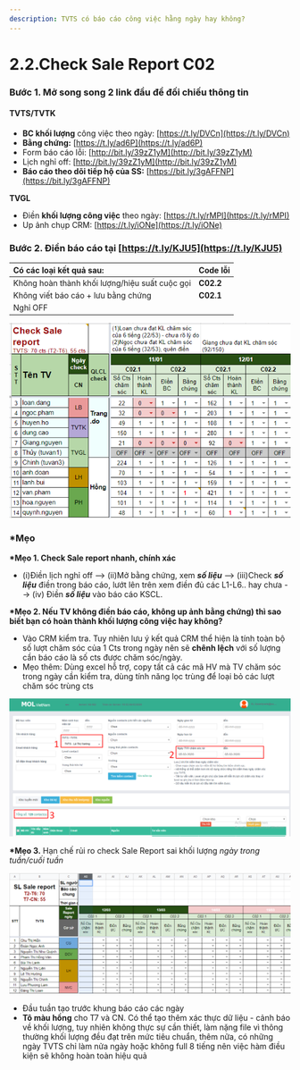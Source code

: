```yaml
---
description: TVTS có báo cáo công việc hằng ngày hay không?
---
```


# 2.2.Check Sale Report C02

### **Bước 1**. Mở song song 2 link đầu để đối chiếu thông tin

#### TVTS/TVTK

* **BC khối lượng** công việc theo ngày: [https://t.ly/DVCn](https://t.ly/DVCn)
* **Bằng chứng:** [https://t.ly/ad6P](https://t.ly/ad6P)
* Form báo cáo lỗi: [http://bit.ly/39zZ1yM](http://bit.ly/39zZ1yM)
* Lịch nghỉ off: [http://bit.ly/39zZ1yM](http://bit.ly/39zZ1yM)
* **Báo cáo theo dõi tiếp hộ của SS:** [https://bit.ly/3gAFFNP](https://bit.ly/3gAFFNP)

**TVGL**

* Điền **khối lượng công việc** theo ngày: [https://t.ly/rMPI](https://t.ly/rMPI)
* Up ảnh chụp CRM: [https://t.ly/iONe](https://t.ly/iONe)

### **Bước 2.** Điền báo cáo tại [https://t.ly/KJU5](https://t.ly/KJU5)



| Có các loại kết quả sau: | Code lỗi |
| :--- | :--- |
| Không hoàn thành khối lượng/hiệu suất cuộc gọi | **C02.2** |
| Không viết báo cáo + lưu bằng chứng | **C02.1** |
| Nghỉ OFF |  |

![Ghi ch&#xFA;: 1 l&#xE0; &#x110;&#x1EA1;t, 0 l&#xE0;  Kh&#xF4;ng &#x111;&#x1EA1;t, OFF l&#xE0; ngh&#x1EC9; OFF](../../.gitbook/assets/4%20%286%29.png)

### **\*Mẹo**

**\*Mẹo 1. Check Sale report nhanh, chính xác**

* \(i\)Điền lịch nghỉ off --&gt; \(ii\)Mở bằng chứng, xem _**số liệu**_ --&gt; \(iii\)Check _**số liệu**_ điền trong báo cáo, lướt lên trên xem điền đủ các L1-L6.. hay chưa --&gt; \(iv\) Điền _**số liệu**_ vào báo cáo KSCL.

**\*Mẹo 2. Nếu TV không điền báo cáo, không up ảnh** **bằng chứng\) thì sao biết bạn có hoàn thành khối lượng công việc hay không?**

* Vào CRM kiểm tra. Tuy nhiên lưu ý kết quả CRM thể hiện là tính toàn bộ số lượt chăm sóc của 1 Cts trong ngày nên sẽ **chênh lệch** với số lượng cần báo cáo là số cts được chăm sóc/ngày.
* Mẹo thêm: Dùng excel hỗ trợ, copy tất cả các mã HV mà TV chăm sóc trong ngày cần kiểm tra, dùng tính năng lọc trùng để loại bỏ các lượt chăm sóc trùng cts

![](../../.gitbook/assets/1-2.png)

**\*Mẹo 3.** Hạn chế rủi ro check Sale Report sai khối lượng _ngày trong tuần/cuối tuần_

![](../../.gitbook/assets/3-3.png)

* Đầu tuần tạo trước khung báo cáo các ngày
* **Tô màu hồng** cho T7 và CN. Có thể tạo thêm xác thực dữ liệu - cảnh báo về khối lượng, tuy nhiên không thực sự cần thiết, làm nặng file vì thông thường khối lượng đều đạt trên mức tiêu chuẩn, thêm nữa, có những ngày TVTS chỉ làm nửa ngày hoặc không full 8 tiếng nên việc hàm điều kiện sẽ không hoàn toàn hiệu quả

